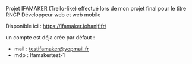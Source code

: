 Projet IFAMAKER (Trello-like) effectué lors de mon projet final pour le titre RNCP Développeur web et web mobile

Disponible ici : https://ifamaker.johanjf.fr/

un compte est déja crée par défaut :
- mail : testifamaker@yopmail.fr
- mdp : Ifamakertest-1
